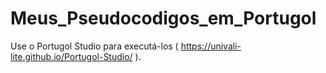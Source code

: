 # Meus_Pseudocodigos_em_Portugol
Use o Portugol Studio para executá-los ( https://univali-lite.github.io/Portugol-Studio/ ).

